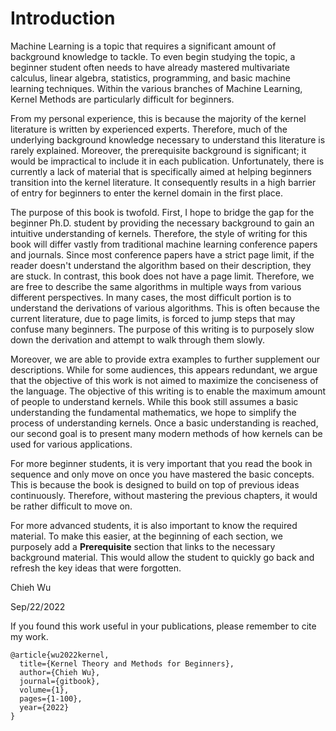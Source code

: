 # Introduction

Machine Learning is a topic that requires a significant amount of background knowledge to tackle. To even begin studying the topic, a beginner student often needs to have already mastered multivariate calculus, linear algebra, statistics, programming, and basic machine learning techniques. Within the various branches of Machine Learning, Kernel Methods are particularly difficult for beginners.&#x20;

From my personal experience, this is because the majority of the kernel literature is written by experienced experts. Therefore, much of the underlying background knowledge necessary to understand this literature is rarely explained. Moreover, the prerequisite background is significant; it would be impractical to include it in each publication. Unfortunately, there is currently a lack of material that is specifically aimed at helping beginners transition into the kernel literature. It consequently results in a high barrier of entry for beginners to enter the kernel domain in the first place.&#x20;

The purpose of this book is twofold. First, I hope to bridge the gap for the beginner Ph.D. student by providing the necessary background to gain an intuitive understanding of kernels. Therefore, the style of writing for this book will differ vastly from traditional machine learning conference papers and journals. Since most conference papers have a strict page limit, if the reader doesn't understand the algorithm based on their description, they are stuck. In contrast, this book does not have a page limit. Therefore, we are free to describe the same algorithms in multiple ways from various different perspectives. In many cases, the most difficult portion is to understand the derivations of various algorithms. This is often because the current literature, due to page limits,  is forced to jump steps that may confuse many beginners. The purpose of this writing is to purposely slow down the derivation and attempt to walk through them slowly.&#x20;

Moreover, we are able to provide extra examples to further supplement our descriptions. While for some audiences, this appears redundant, we argue that the objective of this work is not aimed to maximize the conciseness of the language. The objective of this writing is to enable the maximum amount of people to understand kernels. While this book still assumes a basic understanding the fundamental mathematics, we hope to simplify the process of understanding kernels. Once a basic understanding is reached, our second goal is to present many modern methods of how kernels can be used for various applications.&#x20;

For more beginner students, it is very important that you read the book in sequence and only move on once you have mastered the basic concepts. This is because the book is designed to build on top of previous ideas continuously. Therefore, without mastering the previous chapters, it would be rather difficult to move on.&#x20;

For more advanced students, it is also important to know the required material. To make this easier, at the beginning of each section, we purposely add a **Prerequisite** section that links to the necessary background material. This would allow the student to quickly go back and refresh the key ideas that were forgotten.&#x20;



Chieh Wu

Sep/22/2022



If you found this work useful in your publications, please remember to cite my work.

```
@article{wu2022kernel,
  title={Kernel Theory and Methods for Beginners},
  author={Chieh Wu},
  journal={gitbook},
  volume={1},
  pages={1-100},
  year={2022}
}
```

